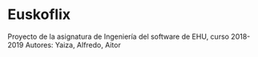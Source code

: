 # Euskoflix
Proyecto de la asignatura de Ingeniería del software de EHU, curso 2018-2019
Autores: Yaiza, Alfredo, Aitor
